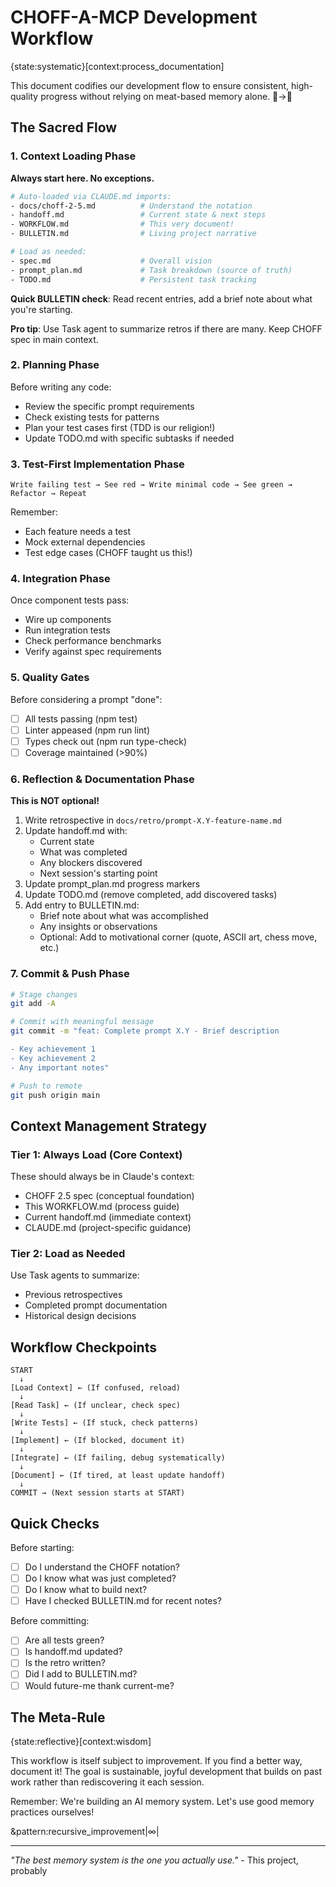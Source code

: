 # CHOFF-A-MCP Development Workflow

{state:systematic}[context:process_documentation]

This document codifies our development flow to ensure consistent, high-quality progress without relying on meat-based memory alone. 🧠→💾

## The Sacred Flow

### 1. Context Loading Phase

**Always start here. No exceptions.**

```bash
# Auto-loaded via CLAUDE.md imports:
- docs/choff-2-5.md          # Understand the notation
- handoff.md                 # Current state & next steps
- WORKFLOW.md                # This very document!
- BULLETIN.md                # Living project narrative

# Load as needed:
- spec.md                    # Overall vision
- prompt_plan.md             # Task breakdown (source of truth)
- TODO.md                    # Persistent task tracking
```

**Quick BULLETIN check**: Read recent entries, add a brief note about what you're starting.

**Pro tip**: Use Task agent to summarize retros if there are many. Keep CHOFF spec in main context.

### 2. Planning Phase

Before writing any code:

- Review the specific prompt requirements
- Check existing tests for patterns
- Plan your test cases first (TDD is our religion!)
- Update TODO.md with specific subtasks if needed

### 3. Test-First Implementation Phase

```
Write failing test → See red → Write minimal code → See green → Refactor → Repeat
```

Remember:

- Each feature needs a test
- Mock external dependencies
- Test edge cases (CHOFF taught us this!)

### 4. Integration Phase

Once component tests pass:

- Wire up components
- Run integration tests
- Check performance benchmarks
- Verify against spec requirements

### 5. Quality Gates

Before considering a prompt "done":

- [ ] All tests passing (npm test)
- [ ] Linter appeased (npm run lint)
- [ ] Types check out (npm run type-check)
- [ ] Coverage maintained (>90%)

### 6. Reflection & Documentation Phase

**This is NOT optional!**

1. Write retrospective in `docs/retro/prompt-X.Y-feature-name.md`
2. Update handoff.md with:
   - Current state
   - What was completed
   - Any blockers discovered
   - Next session's starting point
3. Update prompt_plan.md progress markers
4. Update TODO.md (remove completed, add discovered tasks)
5. Add entry to BULLETIN.md:
   - Brief note about what was accomplished
   - Any insights or observations
   - Optional: Add to motivational corner (quote, ASCII art, chess move, etc.)

### 7. Commit & Push Phase

```bash
# Stage changes
git add -A

# Commit with meaningful message
git commit -m "feat: Complete prompt X.Y - Brief description

- Key achievement 1
- Key achievement 2
- Any important notes"

# Push to remote
git push origin main
```

## Context Management Strategy

### Tier 1: Always Load (Core Context)

These should always be in Claude's context:

- CHOFF 2.5 spec (conceptual foundation)
- This WORKFLOW.md (process guide)
- Current handoff.md (immediate context)
- CLAUDE.md (project-specific guidance)

### Tier 2: Load as Needed

Use Task agents to summarize:

- Previous retrospectives
- Completed prompt documentation
- Historical design decisions

## Workflow Checkpoints

```
START
  ↓
[Load Context] ← (If confused, reload)
  ↓
[Read Task] ← (If unclear, check spec)
  ↓
[Write Tests] ← (If stuck, check patterns)
  ↓
[Implement] ← (If blocked, document it)
  ↓
[Integrate] ← (If failing, debug systematically)
  ↓
[Document] ← (If tired, at least update handoff)
  ↓
COMMIT → (Next session starts at START)
```

## Quick Checks

Before starting:

- [ ] Do I understand the CHOFF notation?
- [ ] Do I know what was just completed?
- [ ] Do I know what to build next?
- [ ] Have I checked BULLETIN.md for recent notes?

Before committing:

- [ ] Are all tests green?
- [ ] Is handoff.md updated?
- [ ] Is the retro written?
- [ ] Did I add to BULLETIN.md?
- [ ] Would future-me thank current-me?

## The Meta-Rule

{state:reflective}[context:wisdom]

This workflow is itself subject to improvement. If you find a better way, document it! The goal is sustainable, joyful development that builds on past work rather than rediscovering it each session.

Remember: We're building an AI memory system. Let's use good memory practices ourselves!

&pattern:recursive_improvement|∞|

---

_"The best memory system is the one you actually use."_ - This project, probably
